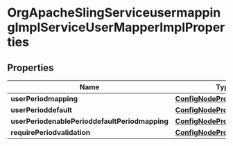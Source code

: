 
# OrgApacheSlingServiceusermappingImplServiceUserMapperImplProperties

## Properties
Name | Type | Description | Notes
------------ | ------------- | ------------- | -------------
**userPeriodmapping** | [**ConfigNodePropertyArray**](ConfigNodePropertyArray.md) |  |  [optional]
**userPerioddefault** | [**ConfigNodePropertyString**](ConfigNodePropertyString.md) |  |  [optional]
**userPeriodenablePerioddefaultPeriodmapping** | [**ConfigNodePropertyBoolean**](ConfigNodePropertyBoolean.md) |  |  [optional]
**requirePeriodvalidation** | [**ConfigNodePropertyBoolean**](ConfigNodePropertyBoolean.md) |  |  [optional]



